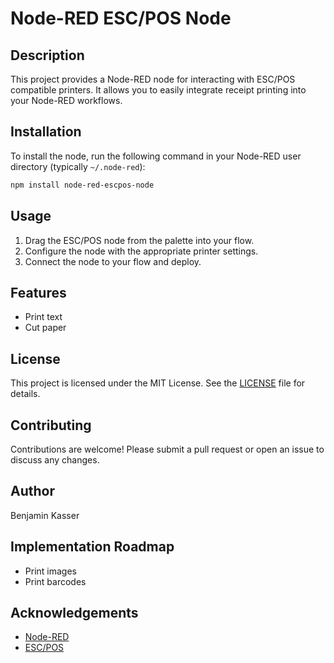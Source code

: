 # Node-RED ESC/POS Node

## Description
This project provides a Node-RED node for interacting with ESC/POS compatible printers. It allows you to easily integrate receipt printing into your Node-RED workflows.

## Installation
To install the node, run the following command in your Node-RED user directory (typically `~/.node-red`):

```sh
npm install node-red-escpos-node
```

## Usage
1. Drag the ESC/POS node from the palette into your flow.
2. Configure the node with the appropriate printer settings.
3. Connect the node to your flow and deploy.

## Features
- Print text
- Cut paper

## License
This project is licensed under the MIT License. See the [LICENSE](LICENSE) file for details.

## Contributing
Contributions are welcome! Please submit a pull request or open an issue to discuss any changes.

## Author
Benjamin Kasser

## Implementation Roadmap
- Print images
- Print barcodes

## Acknowledgements
- [Node-RED](https://nodered.org/)
- [ESC/POS](https://en.wikipedia.org/wiki/ESC/POS)